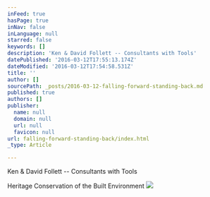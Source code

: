 ```yaml
---
inFeed: true
hasPage: true
inNav: false
inLanguage: null
starred: false
keywords: []
description: 'Ken & David Follett -- Consultants with Tools'
datePublished: '2016-03-12T17:55:13.174Z'
dateModified: '2016-03-12T17:54:58.531Z'
title: ''
author: []
sourcePath: _posts/2016-03-12-falling-forward-standing-back.md
published: true
authors: []
publisher:
  name: null
  domain: null
  url: null
  favicon: null
url: falling-forward-standing-back/index.html
_type: Article

---
```

Ken & David Follett -- Consultants with Tools

Heritage Conservation of the Built Environment
![](https://the-grid-user-content.s3-us-west-2.amazonaws.com/49262e3f-d08c-4bb6-82cd-525937bb56ea.jpg)